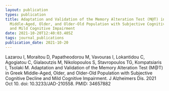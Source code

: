 ```yaml
---
layout: publication
types: publication
title: Adaptation and Validation of the Memory Alteration Test (M@T) in Greek
  Middle-Aged, Older, and Older-Old Population with Subjective Cognitive Decline
  and Mild Cognitive Impairment
date: 2021-10-20T12:40:03.405Z
tags: journal_publications
publication_date: 2021-10-20
---
```

Lazarou I, Moraitou D, Papatheodorou M, Vavouras I, Lokantidou C, Agogiatou C, Gialaoutzis M, Nikolopoulos S, Stavropoulos TG, Kompatsiaris I, Tsolaki M. Adaptation and Validation of the Memory Alteration Test (M@T) in Greek Middle-Aged, Older, and Older-Old Population with Subjective Cognitive Decline and Mild Cognitive Impairment. J Alzheimers Dis. 2021 Oct 10. doi: 10.3233/JAD-210558. PMID: 34657882